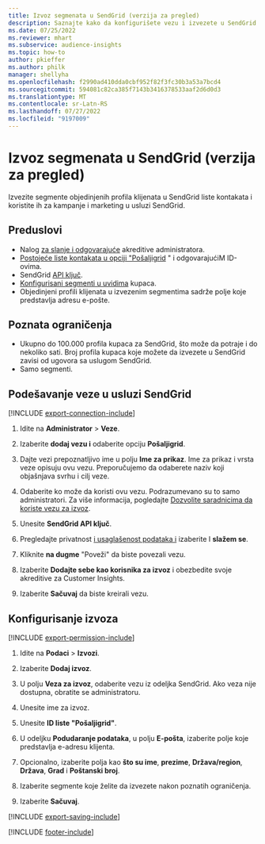 ```yaml
---
title: Izvoz segmenata u SendGrid (verzija za pregled)
description: Saznajte kako da konfigurišete vezu i izvezete u SendGrid.
ms.date: 07/25/2022
ms.reviewer: mhart
ms.subservice: audience-insights
ms.topic: how-to
author: pkieffer
ms.author: philk
manager: shellyha
ms.openlocfilehash: f2990ad410dda0cbf952f82f3fc30b3a53a7bcd4
ms.sourcegitcommit: 594081c82ca385f7143b3416378533aaf2d6d0d3
ms.translationtype: MT
ms.contentlocale: sr-Latn-RS
ms.lasthandoff: 07/27/2022
ms.locfileid: "9197009"
---
```

# <a name="export-segments-to-sendgrid-preview"></a>Izvoz segmenata u SendGrid (verzija za pregled)

Izvezite segmente objedinjenih profila klijenata u SendGrid liste kontakata i koristite ih za kampanje i marketing u usluzi SendGrid.

## <a name="prerequisites"></a>Preduslovi

- Nalog [za slanje i odgovarajuće](https://sendgrid.com/) akreditive administratora.
- [Postojeće liste kontakata u opciji "Pošaljigrid](https://sendgrid.com/docs/ui/managing-contacts/create-and-manage-contacts/#manage-contacts) " i odgovarajućiM ID-ovima.
- SendGrid [API ključ](https://sendgrid.com/docs/ui/account-and-settings/api-keys/).
- [Konfigurisani segmenti u uvidima](segments.md) kupaca.
- Objedinjeni profili klijenata u izvezenim segmentima sadrže polje koje predstavlja adresu e-pošte.

## <a name="known-limitations"></a>Poznata ograničenja

- Ukupno do 100.000 profila kupaca za SendGrid, što može da potraje i do nekoliko sati. Broj profila kupaca koje možete da izvezete u SendGrid zavisi od ugovora sa uslugom SendGrid.
- Samo segmenti.

## <a name="set-up-connection-to-sendgrid"></a>Podešavanje veze u usluzi SendGrid

[!INCLUDE [export-connection-include](includes/export-connection-admn.md)]

1. Idite na **Administrator** > **Veze**.

1. Izaberite **dodaj vezu i** odaberite opciju **Pošaljigrid**.

1. Dajte vezi prepoznatljivo ime u polju **Ime za prikaz**. Ime za prikaz i vrsta veze opisuju ovu vezu. Preporučujemo da odaberete naziv koji objašnjava svrhu i cilj veze.

1. Odaberite ko može da koristi ovu vezu. Podrazumevano su to samo administratori. Za više informacija, pogledajte [Dozvolite saradnicima da koriste vezu za izvoz](connections.md#allow-contributors-to-use-a-connection-for-exports).

1. Unesite **SendGrid API ključ**.

1. Pregledajte privatnost [i usaglašenost podataka i](connections.md#data-privacy-and-compliance) izaberite I **slažem se**.

1. Kliknite **na dugme** "Poveži" da biste povezali vezu.

1. Izaberite **Dodajte sebe kao korisnika za izvoz** i obezbedite svoje akreditive za Customer Insights.

1. Izaberite **Sačuvaj** da biste kreirali vezu.

## <a name="configure-an-export"></a>Konfigurisanje izvoza

[!INCLUDE [export-permission-include](includes/export-permission.md)]

1. Idite na **Podaci** > **Izvozi**.

1. Izaberite **Dodaj izvoz**.

1. U polju **Veza za izvoz**, odaberite vezu iz odeljka SendGrid. Ako veza nije dostupna, obratite se administratoru.

1. Unesite ime za izvoz.

1. Unesite **ID liste "Pošaljigrid"**.

1. U odeljku **Podudaranje podataka**, u polju **E-pošta**, izaberite polje koje predstavlja e-adresu klijenta.

1. Opcionalno, izaberite polja kao **što su ime**, **prezime**, **Država/region**, **Država**, **Grad** i **Poštanski broj**.

1. Izaberite segmente koje želite da izvezete nakon poznatih ograničenja.

1. Izaberite **Sačuvaj**.

[!INCLUDE [export-saving-include](includes/export-saving.md)]

[!INCLUDE [footer-include](includes/footer-banner.md)]
